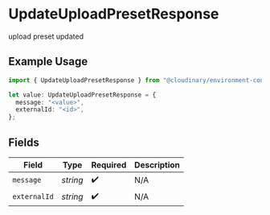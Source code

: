 # UpdateUploadPresetResponse

upload preset updated

## Example Usage

```typescript
import { UpdateUploadPresetResponse } from "@cloudinary/environment-config/models/operations";

let value: UpdateUploadPresetResponse = {
  message: "<value>",
  externalId: "<id>",
};
```

## Fields

| Field              | Type               | Required           | Description        |
| ------------------ | ------------------ | ------------------ | ------------------ |
| `message`          | *string*           | :heavy_check_mark: | N/A                |
| `externalId`       | *string*           | :heavy_check_mark: | N/A                |